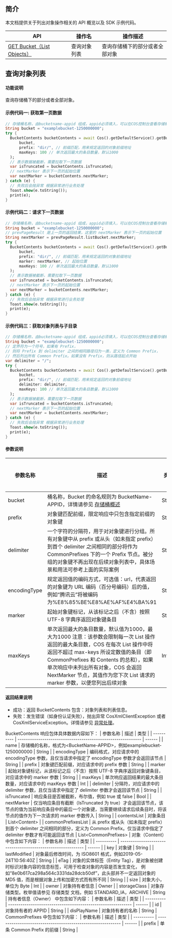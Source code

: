 ## 简介

本文档提供关于列出对象操作相关的 API 概览以及 SDK 示例代码。

| API                                                          | 操作名         | 操作描述                                  |
| ------------------------------------------------------------ | -------------- | ----------------------------------------- |
| [GET Bucket（List Objects）](https://cloud.tencent.com/document/product/436/7734) | 查询对象列表   | 查询存储桶下的部分或者全部对象     |

## 查询对象列表

#### 功能说明

查询存储桶下的部分或者全部对象。

#### 示例代码一: 获取第一页数据

```dart
// 存储桶名称，由bucketname-appid 组成，appid必须填入，可以在COS控制台查看存储桶名称。 https://console.cloud.tencent.com/cos5/bucket
String bucket = "examplebucket-1250000000";
try {
  BucketContents bucketContents = await Cos().getDefaultService().getBucket(
      bucket,
      prefix: "dir/", // 前缀匹配，用来规定返回的对象前缀地址
      maxKeys: 100 // 单次返回最大的条目数量，默认1000
  );
  // 表示数据被截断，需要拉取下一页数据
  var isTruncated = bucketContents.isTruncated;
  // nextMarker 表示下一页的起始位置
  var nextMarker = bucketContents.nextMarker;
} catch (e) {
  // 失败后会抛异常 根据异常进行业务处理
  Toast.show(e.toString());
  print(e);
}
```

#### 示例代码二：请求下一页数据

```dart
// 存储桶名称，由bucketname-appid 组成，appid必须填入，可以在COS控制台查看存储桶名称。 https://console.cloud.tencent.com/cos5/bucket
String bucket = "examplebucket-1250000000";
// prevPageResult 是上一页的返回结果，这里的 nextMarker 表示下一页的起始位置
String nextMarker = prevPageResult.listBucket.nextMarker;
try {
  BucketContents bucketContents = await Cos().getDefaultService().getBucket(
      bucket,
      prefix: "dir/", // 前缀匹配，用来规定返回的对象前缀地址
      marker: nextMarker, // 起始位置
      maxKeys: 100 // 单次返回最大的条目数量，默认1000
  );
  // 表示数据被截断，需要拉取下一页数据
  var isTruncated = bucketContents.isTruncated;
  // nextMarker 表示下一页的起始位置
  var nextMarker = bucketContents.nextMarker;
} catch (e) {
  // 失败后会抛异常 根据异常进行业务处理
  Toast.show(e.toString());
  print(e);
}
```

#### 示例代码三：获取对象列表与子目录

```dart
// 存储桶名称，由bucketname-appid 组成，appid必须填入，可以在COS控制台查看存储桶名称。 https://console.cloud.tencent.com/cos5/bucket
String bucket = "examplebucket-1250000000";
// 定界符为一个符号，如果有 Prefix，
// 则将 Prefix 到 delimiter 之间的相同路径归为一类，定义为 Common Prefix，
// 然后列出所有 Common Prefix。如果没有 Prefix，则从路径起点开始
var delimiter = "/";
try {
  BucketContents bucketContents = await Cos().getDefaultService().getBucket(
      bucket,
      prefix: "dir/", // 前缀匹配，用来规定返回的对象前缀地址
      delimiter: delimiter,
      maxKeys: 100 // 单次返回最大的条目数量，默认1000
  );
  // 表示数据被截断，需要拉取下一页数据
  var isTruncated = bucketContents.isTruncated;
  // nextMarker 表示下一页的起始位置
  var nextMarker = bucketContents.nextMarker;
} catch (e) {
  // 失败后会抛异常 根据异常进行业务处理
  Toast.show(e.toString());
  print(e);
}
```

#### 参数说明

| 参数名称   | 描述                                                         | 类型   | 是否必选 |
| ---------- | ------------------------------------------------------------ | ------ | ------ |
| bucket | 桶名称，Bucket 的命名规则为 BucketName-APPID，详情请参见 [存储桶概述](https://cloud.tencent.com/document/product/436/13312) | String | 是 |
| prefix | 对象键匹配前缀，限定响应中只包含指定前缀的对象键 | String | 否 |
| delimiter | 一个字符的分隔符，用于对对象键进行分组。所有对象键中从 prefix 或从头（如未指定 prefix）到首个 delimiter 之间相同的部分将作为 CommonPrefixes 下的一个 Prefix 节点。被分组的对象键不再出现在后续对象列表中，具体场景和用法可参考上面的实际案例 | String | 否 |
| encodingType | 规定返回值的编码方式，可选值：url，代表返回的对象键为 URL 编码（百分号编码）后的值，例如“腾讯云”将被编码为%E8%85%BE%E8%AE%AF%E4%BA%91 | String | 否 |
| marker | 起始对象键标记，从该标记之后（不含）按照 UTF-8 字典序返回对象键条目 | String | 否 |
| maxKeys | 单次返回最大的条目数量，默认值为1000，最大为1000 注意：该参数会限制每一次 List 操作返回的最大条目数，COS 在每次 List 操作中将返回不超过 max-keys 所设定数值的条目（即 CommonPrefixes 和 Contents 的总和），如果单次响应中未列出所有对象，COS 会返回 NextMarker 节点，其值作为您下次 List 请求的 marker 参数，以便您列出后续对象 | Int | 否 |

#### 返回结果说明

- 成功：返回 BucketContents 包含：对象列表和列表信息。
- 失败：发生错误（如身份认证失败），抛出异常 CosXmlClientException 或者 CosXmlServiceException。详情请参见 [异常处理](https://cloud.tencent.com/document/product/436/86180)。

BucketContents 响应包体具体数据内容如下：
| 参数名称   | 描述                                                         | 类型   |
| ---------- | ------------------------------------------------------------ | ------ |
| name | 存储桶的名称，格式为\<BucketName-APPID\>，例如examplebucket-1250000000 | String |
| encodingType | 编码格式，对应请求中的 encodingType 参数，且仅当请求中指定了 encodingType 参数才会返回该节点 | String |
| prefix | 对象键匹配前缀，对应请求中的 prefix 参数 | String |
| marker | 起始对象键标记，从该标记之后（不含）按照 UTF-8 字典序返回对象键条目，对应请求中的 marker 参数 | String |
| maxKeys | 单次响应返回结果的最大条目数量，对应请求中的 maxKeys 参数 | Int |
| delimiter | 分隔符，对应请求中的 delimiter 参数，且仅当请求中指定了 delimiter 参数才会返回该节点 | String |
| isTruncated | 响应条目是否被截断，布尔值，例如 true 或 false | Bool |
| nextMarker | 仅当响应条目有截断（IsTruncated 为 true）才会返回该节点，该节点的值为当前响应条目中的最后一个对象键，当需要继续请求后续条目时，将该节点的值作为下一次请求的 marker 参数传入 | String |
| contentsList | 对象条目 | List\<Content\> |
| commonPrefixesList | 从 prefix 或从头（如未指定 prefix）到首个 delimiter 之间相同的部分，定义为 Common Prefix。仅当请求中指定了 delimiter 参数才有可能返回该节点 | List\<CommonPrefixes\> |
对象（Content）中包含如下内容：
| 参数名称   | 描述                                                         | 类型   |
| ---------- | ------------------------------------------------------------ | ------ |
| key | 对象键 | String |
| lastModified | 对象最后修改时间，为 ISO8601 格式，例如2019-05-24T10:56:40Z | String |
| eTag | 对象的实体标签（Entity Tag），是对象被创建时标识对象内容的信息标签，可用于检查对象的内容是否发生变化，
例如“8e0b617ca298a564c3331da28dcb50df”，此头部并不一定返回对象的 MD5 值，而是根据对象上传和加密方式而有所不同 | String |
| size | 对象大小，单位为 Byte | Int |
| owner | 对象持有者信息 | Owner |
| storageClass | 对象存储类型。枚举值请参见 存储类型 文档，例如 STANDARD_IA，ARCHIVE | String |
持有者信息（Owner） 中包含如下内容：
| 参数名称   | 描述                                                         | 类型   |
| ---------- | ------------------------------------------------------------ | ------ |
| id | 对象持有者的 APPID	 | String |
| disPlayName | 对象持有者的名称	 | String |
CommonPrefixes 中包含如下内容：
| 参数名称   | 描述                                                         | 类型   |
| ---------- | ------------------------------------------------------------ | ------ |
| prefix | 单条 Common Prefix 的前缀 | String |